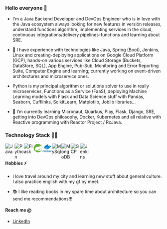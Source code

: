 
### Hello everyone 👋

- I'm a Java Backend Developer and DevOps Engineer who is in love with the Java ecosystem always looking for new features in versión releases, understand functions algorithm, implementing services in the cloud, continuous integrations/delivery pipelines-functions and learning about SRE.

- 🔭 I have experience with technologies like Java, Spring (Boot), Jenkins, Linux and creating-deploying applications on Google Cloud Platform (GCP), hands-on various services like Cloud Storage (Buckets, DataStore, SQL), App Engine, Pub-Sub, Monitoring and Error Reporting Suite, Computer Engine and learning; currently working on event-driven architectures and microservice ones.

- Python is my principal algorithm or solutions solver to use in really microservices, Functions as a Service (FaaS), deploying Machine Learning models with Flask and Data Science stuff with Pandas, Seaborn, Cufflinks, ScikitLearn, Matplotlib, Joblib libraries...

- 🌱 I’m currently learning Micronaut, Quarkus, Play, Flask, Django, SRE, getting into DevOps philosophy, Docker, Kubernetes and all relative with Reactive programming with Reactor Project / RxJava.  

### Technology Stack 👩‍💻
<img align="left" alt="Java" width="30px" src="https://user-images.githubusercontent.com/32346414/136891663-7476dc71-6737-4014-97dd-b41f8cf0ac01.png" />
<img align="left" alt="Python" width="30px" src="https://user-images.githubusercontent.com/32346414/136891398-33a6b2ad-acb8-406b-8c1b-8a2cb6160b0b.png" />
<img align="left" alt="Flask" width="30px" src="https://user-images.githubusercontent.com/32346414/136891717-61e5977c-e64f-4607-9f3b-2f19c63fe11e.png" />
<img align="left" alt="Spring Boot" width="30px" src="https://raw.githubusercontent.com/github/explore/80688e429a7d4ef2fca1e82350fe8e3517d3494d/topics/spring-boot/spring-boot.png" />
<img align="left" alt="Docker" width="30px" src="https://raw.githubusercontent.com/github/explore/80688e429a7d4ef2fca1e82350fe8e3517d3494d/topics/docker/docker.png" />
<img align="left" alt="MySql" width="30px" src="https://user-images.githubusercontent.com/32346414/136891785-ad00a486-fcf7-4dcf-9972-92c2b871b175.png" />
<img align="left" alt="MongoDB" width="30px" src="https://user-images.githubusercontent.com/32346414/136891825-bf6526f3-79e7-4f2f-9196-6a87feb60e24.png" />
<img align="left" alt="GCP" width="30px" src="https://user-images.githubusercontent.com/32346414/136891214-0b875c7c-8536-48d5-adee-247adc18a6fa.png" />
<img align="left" alt="Jenkins" width="30px" src="https://user-images.githubusercontent.com/32346414/136891879-e5bba7bb-9d2b-4694-9a1d-d65015efbd86.png" />

<br></br>

#### Hobbies ⚡

- I love travel around my city and learning new stuff about general culture. I also practice english with my gf by meet.

- 📚 I like reading books in my spare time about architecture so  you can send me recommendations!!!

#### Reach me @

- [LinkedIn](https://www.linkedin.com/in/jhon-baron/)
